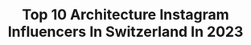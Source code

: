 ---
title: Top 10 Architecture Instagram Influencers In Switzerland In 2023
description: >-
  Find top architecture Instagram influencers in Switzerland in 2023. Most popular hashtags: #design #architecture #switzerland #basel.
platform: Instagram
hits: 50
text_top: Identify the top-rated Instagram influencers on inBeat.
text_bottom: Our search engine aggregates 50 Instagram influencers like this in Switzerland for you to work with.
profiles:
  - username: "___ariice___"
    fullname: >-
      Beatrice Cesari
    bio: >-
      🇨🇭 berne, switzerland 🏛 swiss @museumspass ambassador 2021 📸 art, nature, street, architecture, sports
    location: "Switzerland"
    followers: 2953
    engagement: 2166
    commentsToLikes: 0.166705
    id: ck134d0z5vupd0i19qjontvad
    verified: false
    hashtags: "#switzerlandcolors, #bern, #swissblogger, #myswitzerland"
  - username: "nusretmurtezi"
    fullname: >-
      𝐍𝐮𝐬𝐫𝐞𝐭 𝐌𝐮𝐫𝐭𝐞𝐳𝐢
    bio: >-
      Swiss Content Creator Personal Vision of Æsthetics Fashion. Lifestyle. Art. Architecture ✑ nusret_murtezi@hotmail.com Design @nusretmurtezi.by.nusret
    location: "Switzerland"
    followers: 25120
    engagement: 152
    commentsToLikes: 0.103048
    id: ck5hisy4lf7yo0i11vwd3drwg
    verified: false
    hashtags: "#beautyproducts, #bnw, #minimalmood, #aestheticfeed"
  - username: "swiss.rudi"
    fullname: >-
      Ruedi Schneiter
    bio: >-
      Photographer Based in 🇨🇭 Landscape Architecture Nature Airplanes / all pictures are mine / #swissrudi
    location: "Switzerland"
    followers: 2786
    engagement: 1767
    commentsToLikes: 0.040759
    id: ck5pz9gzrzvhg0i111ep32pc6
    verified: false
    hashtags: "#nachtfotografie, #sonyphotogallery, #travelphotography, #sunset"
  - username: "boris_zatko"
    fullname: >-
      Boris Zatko
    bio: >-
      Swiss Artist & Author. Also #urbansketcher focused on #architecture, #design, #art, #books and #comics / #graphicnovel. youtube.com/boriszatko
    location: "Switzerland"
    followers: 67835
    engagement: 151
    commentsToLikes: 0.019503
    id: ck0ua6awcbiub0i1934pjb0eq
    verified: false
    hashtags: "#arch, #watercolorillustration, #paintingdemonstration, #skizzieren"
  - username: "rasdreamhouses"
    fullname: >-
      Dream Houses | Denmark 🇩🇰🇩🇰
    bio: >-
      Custom made #architecture | We walk the talk!! ®Copyright 2020 | All Rights Reserved.
    location: "Switzerland"
    followers: 46154
    engagement: 223
    commentsToLikes: 0.008582
    id: ck0vygybw3xzi0i196skr73zn
    verified: false
    hashtags: "#concrete, #architectureporn, #mood, #villa"
  - username: "_thinkarchitecture_"
    fullname: >-
      think architecture
    bio: >-
      architecture office based in zurich
    location: "Switzerland"
    followers: 12793
    engagement: 407
    commentsToLikes: 0.010988
    id: ck136ija96nk10i1970nc04a4
    verified: false
    hashtags: "#minimalmood, #architecturestudent, #minimalizm, #thinkarchitecture"
  - username: "archibatch"
    fullname: >-
      Alexander Arregui Leszcz.
    bio: >-
      📷 Swiss Architecture Photographer 👨 Architect. Content Creator. 🎨 Swiss @museumspass ambassador. ⚙️ Nikon D850 & 14-24 mm 📌 Zurich, Switzerland.
    location: "Switzerland"
    followers: 16073
    engagement: 616
    commentsToLikes: 0.049178
    id: ck134d9xzvvsu0i19p60c8p9u
    verified: false
    hashtags: "#batchingswitzerland, #archdaily, #museumweek, #afasiaarchzine"
  - username: "sputnik__57"
    fullname: >-
      Ciro Miguel
    bio: >-
      architect, photographer, curator of the 12th International Architecture Biennale of São Paulo, PhD at gta/ETH Zurich.
    location: "Switzerland"
    followers: 7879
    engagement: 460
    commentsToLikes: 0.019898
    id: ckaorua4pos8w0i78nxbtu9tb
    verified: false
    hashtags: "#goodtimes, #tododiaeveryday, #sanaa, #rolexlearningcenter"
  - username: "christgantenbein"
    fullname: >-
      Christ & Gantenbein
    bio: >-
      Christ & Gantenbein is an international practice dedicated to the broad realm of architecture.
    location: "Switzerland"
    followers: 34289
    engagement: 469
    commentsToLikes: 0.011044
    id: ck5ck2x3iw0rb0i115xbneybh
    verified: false
    hashtags: "#swissarchitecture, #christandgantenbein, #visualization, #completion"
  - username: "herzogdemeuron"
    fullname: >-
      Herzog & de Meuron
    bio: >-
      Herzog & de Meuron is an international architecture firm, founded in Basel, Switzerland in 1978.
    location: "Switzerland"
    followers: 465378
    engagement: 100
    commentsToLikes: 0.006086
    id: ck0vvagmgo9jv0i197q1q15jj
    verified: false
    hashtags: "#hdm, #herzogdemeuron, #birkhauser, #comingsoon"
---